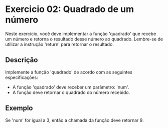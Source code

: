 # Exercicio 02: Quadrado de um número

Neste exercicio, você deve implementar a função 'quadrado' que recebe um número e retorna o resultado desse número ao quadrado. Lembre-se de utilizar a instrução 'return' para retornar o resultado.

## Descrição

Implemente a função 'quadrado' de acordo com as seguintes especificações:

- A função 'quadrado' deve receber um parâmetro: 'num'.
- A função deve retornar o quadrado do número recebido.

## Exemplo

Se 'num' for igual a 3, então a chamada da função deve retornar 9.